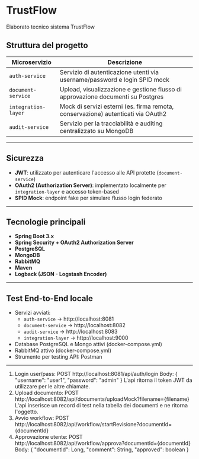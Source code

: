 # TrustFlow

Elaborato tecnico sistema TrustFlow

## Struttura del progetto

| Microservizio        | Descrizione                                                                 |
|----------------------|------------------------------------------------------------------------------|
| `auth-service`       | Servizio di autenticazione utenti via username/password e login SPID mock  |
| `document-service`   | Upload, visualizzazione e gestione flusso di approvazione documenti su Postgres       |
| `integration-layer`  | Mock di servizi esterni (es. firma remota, conservazione) autenticati via OAuth2 |
| `audit-service`      | Servizio per la tracciabilità e auditing centralizzato su MongoDB   |

---

## Sicurezza

- **JWT**: utilizzato per autenticare l'accesso alle API protette (`document-service`)
- **OAuth2 (Authorization Server)**: implementato localmente per `integration-layer` e accesso token-based
- **SPID Mock**: endpoint fake per simulare flusso login federato

---

## Tecnologie principali

- **Spring Boot 3.x**
- **Spring Security + OAuth2 Authorization Server**
- **PostgreSQL**
- **MongoDB**
- **RabbitMQ**
- **Maven**
- **Logback (JSON - Logstash Encoder)**

---

## Test End-to-End locale

- Servizi avviati:
  - `auth-service` → http://localhost:8081
  - `document-service` → http://localhost:8082
  - `audit-service` → http://localhost:8083
  - `integration-layer` → http://localhost:9000
- Database PostgreSQL e Mongo attivi (docker-compose.yml)
- RabbitMQ attivo (docker-compose.yml)
- Strumento per testing API: Postman

---

 1. Login user/pass:
		POST http://localhost:8081/api/auth/login
		Body:
		{
		  "username": "user1",
		  "password": "admin"
		}
	L'api ritorna il token JWT da utilizzare per le altre chiamate.
 2. Upload documento:
		POST http://localhost:8082/api/documents/uploadMock?filename={filename}
	L'api inserisce un record di test nella tabella dei documenti e ne ritorna l'oggetto.
 3. Avvio workflow:
		POST http://localhost:8082/api/workflow/startRevisione?documentId={documentId}
 4. Approvazione utente:
		POST http://localhost:8082/api/workflow/approva?documentId={documentId}
		Body:
		{
		  "documentId": Long,
		  "comment": String,
		  "approved": boolean
		}
	